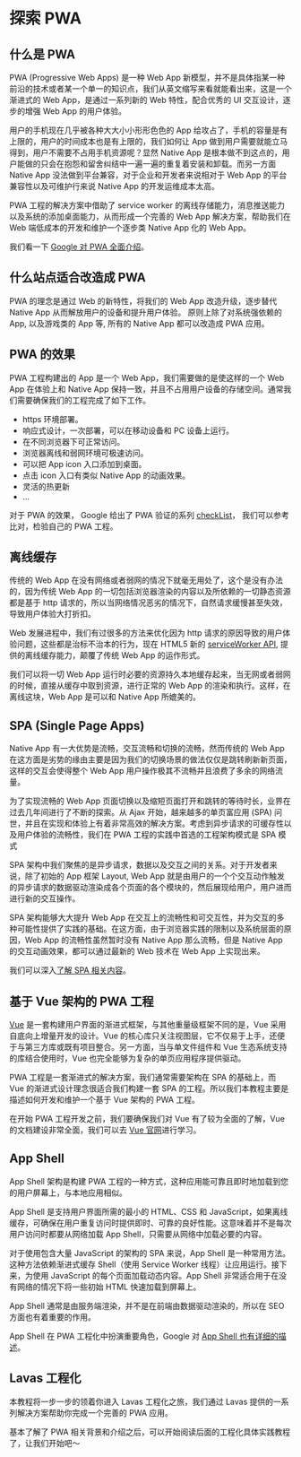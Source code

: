 # 探索 PWA

## 什么是 PWA

PWA (Progressive Web Apps) 是一种 Web App 新模型，并不是具体指某一种前沿的技术或者某一个单一的知识点，我们从英文缩写来看就能看出来，这是一个渐进式的 Web App，是通过一系列新的 Web 特性，配合优秀的 UI 交互设计，逐步的增强 Web App 的用户体验。

用户的手机现在几乎被各种大大小小形形色色的 App 给攻占了，手机的容量是有上限的，用户的时间成本也是有上限的，我们如何让 App 做到用户需要就能立马得到，用户不需要不占用手机资源呢？显然 Native App 是根本做不到这点的，用户能做的只会在抱怨和留舍纠结中一遍一遍的重复着安装和卸载。而另一方面 Native App 没法做到平台兼容，对于企业和开发者来说相对于 Web App 的平台兼容性以及可维护行来说 Native App 的开发运维成本太高。

PWA 工程的解决方案中借助了 service worker 的离线存储能力，消息推送能力以及系统的添加桌面能力，从而形成一个完善的 Web App 解决方案，帮助我们在 Web 端低成本的开发和维护一个逐步类 Native App 化的 Web App。

我们看一下 [Google 对 PWA 全面介绍](https://developers.google.cn/web/progressive-web-apps)。


## 什么站点适合改造成 PWA

PWA 的理念是通过 Web 的新特性，将我们的 Web App 改造升级，逐步替代 Native App 从而解放用户的设备和提升用户体验。
原则上除了对系统强依赖的 App, 以及游戏类的 App 等, 所有的 Native App 都可以改造成 PWA 应用。


## PWA 的效果

PWA 工程构建出的 App 是一个 Web App，我们需要做的是使这样的一个 Web App 在体验上和 Native App 保持一致，并且不占用用户设备的存储空间。通常我们需要确保我们的工程完成了如下工作。

- https 环境部署。
- 响应式设计，一次部署，可以在移动设备和 PC 设备上运行。
- 在不同浏览器下可正常访问。
- 浏览器离线和弱网环境可极速访问。
- 可以把 App icon 入口添加到桌面。
- 点击 icon 入口有类似 Native App 的动画效果。
- 灵活的热更新
- ...

对于 PWA 的效果， Google 给出了 PWA 验证的系列 [checkList](https://developers.google.cn/web/progressive-web-apps/checklist)， 我们可以参考比对，检验自己的 PWA 工程。

## 离线缓存

传统的 Web App 在没有网络或者弱网的情况下就毫无用处了，这个是没有办法的，因为传统 Web App 的一切包括浏览器渲染的内容以及所依赖的一切静态资源都是基于 http 请求的，所以当网络情况恶劣的情况下，自然请求缓慢甚至失效，导致用户体验大打折扣。

Web 发展进程中，我们有过很多的方法来优化因为 http 请求的原因导致的用户体验问题，这些都是治标不治本的行为，现在 HTML5 新的 [serviceWorker API](https://lavas.baidu.com/doc/offline-and-cache-loading/service-worker/01-service-worker-introduction), 提供的离线缓存能力，颠覆了传统 Web App 的运作形式。

我们可以将一切 Web App 运行时必要的资源持久本地缓存起来，当无网或者弱网的时候，直接从缓存中取到资源，进行正常的 Web App 的渲染和执行。这样，在离线这块，Web App 是可以和 Native App 所媲美的。


## SPA (Single Page Apps)

Native App 有一大优势是流畅，交互流畅和切换的流畅，然而传统的 Web App 在这方面是劣势的缘由主要是因为我们的切换场景的做法仅仅是跳转刷新新页面，这样的交互会使得整个 Web App 用户操作极其不流畅并且浪费了多余的网络流量。

为了实现流畅的 Web App 页面切换以及缩短页面打开和跳转的等待时长，业界在过去几年间进行了不断的探索。从 Ajax 开始，越来越多的单页富应用 (SPA) 问世，并且在实现和体验上有着非常高效的解决方案。考虑到异步请求的可缓存性以及用户体验的流畅性，我们在 PWA 工程的实践中首选的工程架构模式是 SPA 模式

SPA 架构中我们聚焦的是异步请求，数据以及交互之间的关系。对于开发者来说，除了初始的 App 框架 Layout, Web App 就是由用户的一个个交互动作触发的异步请求的数据驱动渲染成各个页面的各个模块的，然后展现给用户，用户进而进行新的交互操作。

SPA 架构能够大大提升 Web App 在交互上的流畅性和可交互性，并为交互的多种可能性提供了实践的基础。在这方面，由于浏览器实践的限制以及系统层面的原因，Web App 的流畅性虽然暂时没有 Native App 那么流畅，但是 Native App 的交互动画效果，都可以通过最新的 Web 技术在 Web App 上实现出来。

我们可以深入[了解 SPA 相关内容](http://blog.angular-university.io/why-a-single-page-application-what-are-the-benefits-what-is-a-spa)。



## 基于 Vue 架构的 PWA 工程

[Vue](https://cn.vuejs.org/v2/guide) 是一套构建用户界面的渐进式框架，与其他重量级框架不同的是，Vue 采用自底向上增量开发的设计。Vue 的核心库只关注视图层，它不仅易于上手，还便于与第三方库或既有项目整合。另一方面，当与单文件组件和 Vue 生态系统支持的库结合使用时，Vue 也完全能够为复杂的单页应用程序提供驱动。

PWA 工程是一套渐进式的解决方案，我们通常需要架构在 SPA 的基础上，而 Vue 的渐进式设计理念很适合我们构建一套 SPA 的工程。所以我们本教程主要是描述如何开发和维护一个基于 Vue 架构的 PWA 工程。

在开始 PWA 工程开发之前，我们要确保我们对 Vue 有了较为全面的了解，Vue 的文档建设非常全面，我们可以去 [Vue 官网](https://cn.vuejs.org)进行学习。


## App Shell

App Shell 架构是构建 PWA 工程的一种方式，这种应用能可靠且即时地加载到您的用户屏幕上，与本地应用相似。

App Shell 是支持用户界面所需的最小的 HTML、CSS 和 JavaScript，如果离线缓存，可确保在用户重复访问时提供即时、可靠的良好性能。这意味着并不是每次用户访问时都要从网络加载 App Shell，只需要从网络中加载必要的内容。

对于使用包含大量 JavaScript 的架构的 SPA 来说，App Shell 是一种常用方法。这种方法依赖渐进式缓存 Shell（使用 Service Worker 线程）让应用运行。接下来，为使用 JavaScript 的每个页面加载动态内容。App Shell 非常适合用于在没有网络的情况下将一些初始 HTML 快速加载到屏幕上。

App Shell 通常是由服务端渲染，并不是在前端由数据驱动渲染的，所以在 SEO 方面也有着重要的作用。

App Shell 在 PWA 工程化中扮演重要角色，Google 对 [App Shell 也有详细的描述](https://developers.google.cn/web/fundamentals/architecture/app-shell)。


## Lavas 工程化

本教程将一步一步的领着你进入 Lavas 工程化之旅，我们通过 Lavas 提供的一系列解决方案帮助你完成一个完善的 PWA 应用。

基本了解了 PWA 相关背景和介绍之后，可以开始阅读后面的工程化具体实践教程了，让我们开始吧～
